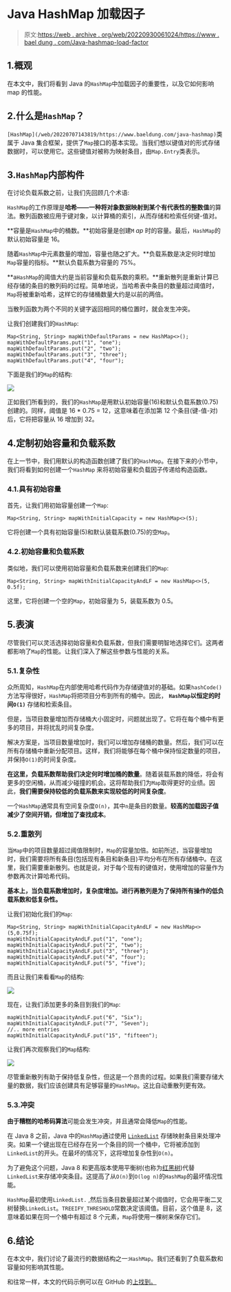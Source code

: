 # Java HashMap 加载因子

> 原文:[https://web . archive . org/web/20220930061024/https://www . bael dung . com/Java-hashmap-load-factor](https://web.archive.org/web/20220930061024/https://www.baeldung.com/java-hashmap-load-factor)

## 1.概观

在本文中，我们将看到 Java 的`HashMap`中加载因子的重要性，以及它如何影响 map 的性能。

## 2.什么是`HashMap`？

`[HashMap](/web/20220707143819/https://www.baeldung.com/java-hashmap)`类属于 Java 集合框架，提供了`Map`接口的基本实现。当我们想以键值对的形式存储数据时，可以使用它。这些键值对被称为映射条目，由`Map.Entry`类表示。

## 3.`HashMap`内部构件

在讨论负载系数之前，让我们先回顾几个术语:

`HashMap`的工作原理是**哈希——一种将对象数据映射到某个有代表性的整数值**的算法。散列函数被应用于键对象，以计算桶的索引，从而存储和检索任何键-值对。

**容量是`HashMap`中的桶数。**初始容量是创建`M` *ap* 时的容量。最后，`HashMap`的默认初始容量是 16。

随着`HashMap`中元素数量的增加，容量也随之扩大。**负载系数是决定何时增加`Map`容量的指标。**默认负载系数为容量的 75%。

**a`HashMap`的阈值大约是当前容量和负载系数的乘积。**重新散列是重新计算已经存储的条目的散列码的过程。简单地说，当哈希表中条目的数量超过阈值时，`Map`将被重新哈希，这样它的存储桶数量大约是以前的两倍。

当散列函数为两个不同的关键字返回相同的桶位置时，就会发生冲突。

让我们创建我们的`HashMap`:

```
Map<String, String> mapWithDefaultParams = new HashMap<>();
mapWithDefaultParams.put("1", "one");
mapWithDefaultParams.put("2", "two");
mapWithDefaultParams.put("3", "three");
mapWithDefaultParams.put("4", "four"); 
```

下面是我们的`Map`的结构:

[![](../Images/fb9ce23b6c87bf76e6d3061283b7a001.png)](/web/20220707143819/https://www.baeldung.com/wp-content/uploads/2021/02/HashMapwithDefaultParams-1.jpg)

正如我们所看到的，我们的`HashMap`是用默认初始容量(16)和默认负载系数(0.75)创建的。同样，阈值是 16 * 0.75 = 12，这意味着在添加第 12 个条目(键-值-对)后，它将把容量从 16 增加到 32。

## 4.定制初始容量和负载系数

在上一节中，我们用默认的构造函数创建了我们的`HashMap`。在接下来的小节中，我们将看到如何创建一个`HashMap` 来将初始容量和负载因子传递给构造函数。

### 4.1.具有初始容量

首先，让我们用初始容量创建一个`Map`:

```
Map<String, String> mapWithInitialCapacity = new HashMap<>(5); 
```

它将创建一个具有初始容量(5)和默认装载系数(0.75)的空`Map`。

### 4.2.初始容量和负载系数

类似地，我们可以使用初始容量和负载系数来创建我们的`Map`:

```
Map<String, String> mapWithInitialCapacityAndLF = new HashMap<>(5, 0.5f); 
```

这里，它将创建一个空的`Map`，初始容量为 5，装载系数为 0.5。

## 5.表演

尽管我们可以灵活选择初始容量和负载系数，但我们需要明智地选择它们。这两者都影响了`Map`的性能。让我们深入了解这些参数与性能的关系。

### 5.1.复杂性

众所周知，`HashMap`在内部使用哈希代码作为存储键值对的基础。如果`hashCode()`方法写得很好，`HashMap`将把项目分布到所有的桶中。因此， **`HashMap`以恒定的时间`O(1)`** 存储和检索条目。

但是，当项目数量增加而存储桶大小固定时，问题就出现了。它将在每个桶中有更多的项目，并将扰乱时间复杂度。

解决方案是，当项目数量增加时，我们可以增加存储桶的数量。然后，我们可以在所有存储桶中重新分配项目。这样，我们将能够在每个桶中保持恒定数量的项目，并保持`O(1)`的时间复杂度。

**在这里，负载系数帮助我们决定何时增加桶的数量**。随着装载系数的降低，将会有更多的空闲桶，从而减少碰撞的机会。这将帮助我们为`Map`取得更好的业绩。因此，**我们需要保持较低的负载系数来实现较低的时间复杂度**。

一个`HashMap`通常具有空间复杂度`O(n)`，其中`n`是条目的数量。**较高的加载因子值减少了空间开销，但增加了查找成本**。

### 5.2.重散列

当`Map`中的项目数量超过阈值限制时，`Map`的容量加倍。如前所述，当容量增加时，我们需要将所有条目(包括现有条目和新条目)平均分布在所有存储桶中。在这里，我们需要重新散列。也就是说，对于每个现有的键值对，使用增加的容量作为参数再次计算哈希代码。

**基本上，当负载系数增加时，复杂度增加。进行再散列是为了保持所有操作的低负载系数和低复杂性。**

让我们初始化我们的`Map`:

```
Map<String, String> mapWithInitialCapacityAndLF = new HashMap<>(5,0.75f);
mapWithInitialCapacityAndLF.put("1", "one");
mapWithInitialCapacityAndLF.put("2", "two");
mapWithInitialCapacityAndLF.put("3", "three");
mapWithInitialCapacityAndLF.put("4", "four");
mapWithInitialCapacityAndLF.put("5", "five");
```

而且让我们来看看`Map`的结构:

[![](../Images/78c03d0eafef50d9f796141e9f56b5de.png)](/web/20220707143819/https://www.baeldung.com/wp-content/uploads/2021/02/HashMap_before-1.jpg)

现在，让我们添加更多的条目到我们的`Map`:

```
mapWithInitialCapacityAndLF.put("6", "Six");
mapWithInitialCapacityAndLF.put("7", "Seven");
//.. more entries
mapWithInitialCapacityAndLF.put("15", "fifteen");
```

让我们再次观察我们的`Map`结构:

[![](../Images/424055ab325ba1fa6062e1fd27b34d6c.png)](/web/20220707143819/https://www.baeldung.com/wp-content/uploads/2021/02/HashMap_after-1.jpg)

尽管重新散列有助于保持低复杂性，但这是一个昂贵的过程。如果我们需要存储大量的数据，我们应该创建具有足够容量的`HashMap`。这比自动重散列更有效。

### 5.3.冲突

**由于糟糕的哈希码算法**可能会发生冲突，并且通常会降低`Map`的性能。

在 Java 8 之前，Java 中的`HashMap`通过使用 [`LinkedList`](/web/20220707143819/https://www.baeldung.com/java-linkedlist) 存储映射条目来处理冲突。如果一个键出现在已经存在另一个条目的同一个桶中，它将被添加到`LinkedList`的开头。在最坏的情况下，这将增加复杂性到`O(n)`。

为了避免这个问题，Java 8 和更高版本使用平衡树(也称为[红黑树](/web/20220707143819/https://www.baeldung.com/cs/red-black-trees))代替`LinkedList`来存储冲突条目。这提高了从`O(n)`到`O(log n)`的`HashMap`的最坏情况性能。

`HashMap`最初使用`LinkedList.` ,然后当条目数量超过某个阈值时，它会用平衡二叉树替换`LinkedList`。`TREEIFY_THRESHOLD`常数决定该阈值。目前，这个值是 8，这意味着如果在同一个桶中有超过 8 个元素，`Map`将使用一棵树来保存它们。

## 6.结论

在本文中，我们讨论了最流行的数据结构之一:`HashMap`。我们还看到了负载系数和容量如何影响其性能。

和往常一样，本文的代码示例可以在 GitHub 的[上找到。](https://web.archive.org/web/20220707143819/https://github.com/eugenp/tutorials/tree/master/core-java-modules/core-java-collections-maps-3)